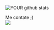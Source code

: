 
![YOUR github stats](https://github-readme-stats.vercel.app/api?username=leomarsousajr)

Me contate ;) </br>
[<img src="https://img.shields.io/badge/linkedin-%230077B5.svg?&style=for-the-badge&logo=linkedin&logoColor=white" />](https://www.linkedin.com/in/leomar-sousa-766139216/)

